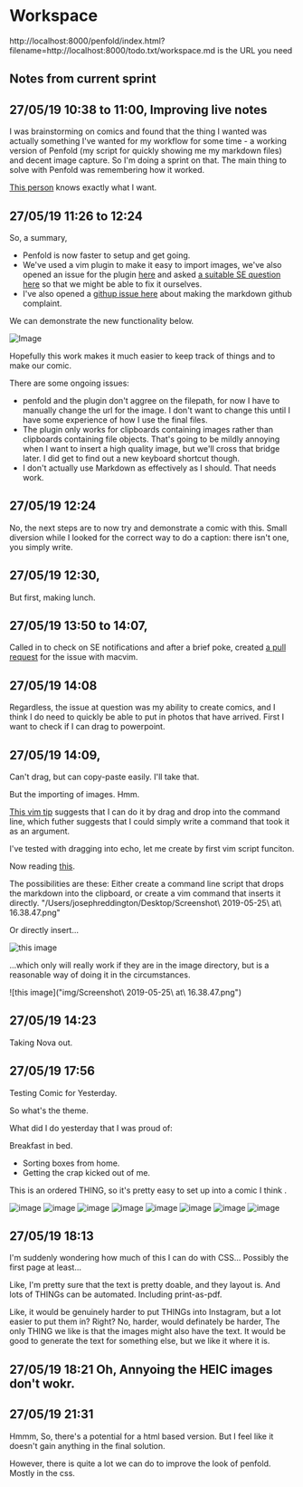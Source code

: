 # Workspace 
http://localhost:8000/penfold/index.html?filename=http://localhost:8000/todo.txt/workspace.md is the URL you need 
##  Notes from current sprint 

## 27/05/19 10:38 to 11:00, Improving live notes 
I was brainstorming on comics and found that the thing I wanted was actually something I've wanted for my workflow for some time - a working version of Penfold (my script for quickly showing me my markdown files) and decent image capture. So I'm doing a sprint on that. The main thing to solve with Penfold was remembering how it worked. 


[This person](https://vi.stackexchange.com/questions/14114/paste-link-to-image-in-clipboard-when-editing-markdown) knows exactly what I want.

## 27/05/19 11:26 to 12:24 
So, a summary, 

* Penfold is now faster to setup and get going. 
* We've used a vim plugin to make it easy to import images, we've also opened an issue for the plugin [here](https://github.com/ferrine/md-img-paste.vim/issues/12) and asked [a suitable SE question here](https://vi.stackexchange.com/questions/20121/echo-hasmac-returns-0-but-im-on-a-mac) so that we might be able to fix it ourselves. 
* I've also opened a [githup issue here](https://github.com/showdownjs/showdown/issues/703) about making the markdown github complaint.

We can demonstrate the new functionality below. 


![Image](../todo.txt/img/2019-05-27-12:09.png)


Hopefully this work makes it much easier to keep track of things and to make our comic. 

There are some ongoing issues:

* penfold and the plugin don't aggree on the filepath, for now I have to manually change the url for the image. I don't want to change this until I have some experience of how I use the final files. 
* The plugin only works for clipboards containing images rather than clipboards containing file objects. That's going to be mildly annoying when I want to insert a high quality image, but we'll cross that bridge later. I did get to find out a new keyboard shortcut though. 
* I don't actually use Markdown as effectively as I should. That needs work. 

## 27/05/19 12:24 
No, the next steps are to now try and demonstrate a comic with this. 
Small diversion while I looked for the correct way to do a caption: there isn't one, you simply write. 


## 27/05/19 12:30,
But first, making lunch. 

## 27/05/19 13:50 to 14:07,
Called in to check on SE notifications and after a brief poke, created [a pull request](https://github.com/ferrine/md-img-paste.vim/issues/12) for the issue with macvim. 



## 27/05/19 14:08 
Regardless, the issue at question was my ability to create comics, and I think I do need to quickly be able to put in photos that have arrived. First I want to check if I can drag to powerpoint.   


## 27/05/19 14:09,
Can't drag, but can copy-paste easily. I'll take that. 

But the importing of images. Hmm.  

[This vim tip](https://vim.fandom.com/wiki/Drag_and_drop_file_names_into_the_Vim_command_line) suggests that I can do it by drag and drop into the command line, which futher suggests that I could simply write a command that took it as an argument. 

I've tested with dragging into echo, let me create by first vim script funciton. 

Now reading [this](https://www.tautvidas.com/blog/2012/09/embedding-images-in-markdown-with-vim/). 

The possibilities are these: Either create a command line script that drops the markdown into the clipboard, or create a vim command that inserts it directly.  "/Users/josephreddington/Desktop/Screenshot\ 2019-05-25\ at\ 16.38.47.png" 

Or directly insert... 

![this image]("/Users/josephreddington/Desktop/alldone.jpeg")


...which only will really work if they are in the image directory, but is a reasonable way of doing it in the circumstances. 

![this image]("img/Screenshot\ 2019-05-25\ at\ 16.38.47.png")

## 27/05/19 14:23 
Taking Nova out. 



## 27/05/19 17:56 
Testing Comic for Yesterday. 



So what's the theme. 



What did I do yesterday that I was proud of: 

Breakfast in bed. 
* Sorting boxes from home. 
* Getting the crap kicked out of me. 

This is an ordered THING, so it's pretty easy to set up into a comic I think .


![image](../todo.txt./img/IMG_1486.HEIC)
![image](../todo.txt/img/IMG_1489.HEIC)
![image](../todo.txt/img/IMG_1490.PNG)
![image](../todo.txt/img/IMG_1501.HEIC)
![image](../todo.txt/img/_JOE2627.JPG)
![image](../todo.txt/img/_JOE2630.jpg)
![image](../todo.txt/img/_JOE2633.JPG)
![image](../todo.txt/img/_JOE2637.JPG)


## 27/05/19 18:13 
I'm suddenly wondering how much of this I can do with CSS... Possibly the first page at least...


Like, I'm pretty sure that the text is pretty doable, and they layout is. And lots of THINGs can be automated. Including print-as-pdf.   


Like, it would be genuinely harder to put THINGs into Instagram, but a lot easier to put them in? Right? No, harder, would definately be harder, The only THING we like is that the images might also have the text. It would be good to generate the text for something else, but we like it where it is.   





## 27/05/19 18:21 Oh, Annyoing the HEIC images don't wokr. 


## 27/05/19 21:31 
Hmmm, So, there's a potential for a html based version. But I feel like it doesn't gain anything in the final solution. 


However, there is quite a lot we can do to improve the look of penfold. Mostly in the css.  





